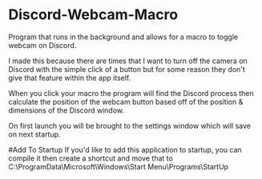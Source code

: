 # Discord-Webcam-Macro
Program that runs in the background and allows for a macro to toggle webcam on Discord.

I made this because there are times that I want to turn off the camera on Discord with
the simple click of a button but for some reason they don't give that feature within the app itself.

When you click your macro the program will find the Discord process then calculate the position of the webcam button
based off of the position & dimensions of the Discord window.

On first launch you will be brought to the settings window which will save on next startup.

#Add To Startup
If you'd like to add this application to startup,
you can compile it then create a shortcut and move that to 
C:\ProgramData\Microsoft\Windows\Start Menu\Programs\StartUp
